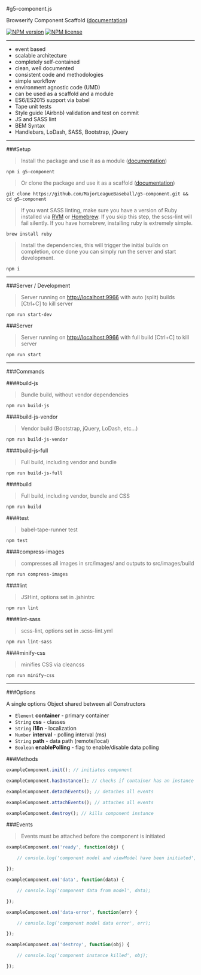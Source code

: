 #g5-component.js

Browserify Component Scaffold ([documentation](https://github.com/MajorLeagueBaseball/g5-component/tree/master/docs#documentation))

[![NPM version](http://img.shields.io/npm/v/g5-component.svg?style=flat-square)](https://www.npmjs.org/package/g5-component) 
[![NPM license](http://img.shields.io/npm/l/g5-component.svg?style=flat-square)](https://www.npmjs.org/package/g5-component)

---

* event based
* scalable architecture
* completely self-contained
* clean, well documented
* consistent code and methodologies
* simple workflow
* environment agnostic code (UMD)
* can be used as a scaffold and a module
* ES6/ES2015 support via babel
* Tape unit tests
* Style guide (Airbnb) validation and test on commit
* JS and SASS lint
* BEM Syntax
* Handlebars, LoDash, SASS, Bootstrap, jQuery

---

###Setup

> Install the package and use it as a module ([documentation](https://github.com/MajorLeagueBaseball/g5-component/blob/master/docs/usage-module.md))

```
npm i g5-component
```

> Or clone the package and use it as a scaffold ([documentation](https://github.com/MajorLeagueBaseball/g5-component/blob/master/docs/usage-scaffold.md))

```
git clone https://github.com/MajorLeagueBaseball/g5-component.git && cd g5-component
```

> If you want SASS linting, make sure you have a version of Ruby installed via [RVM](https://rvm.io/) or [Homebrew](http://brew.sh/). If you skip this step, the scss-lint will fail silently. If you have homebrew, installing ruby is extremely simple.

```
brew install ruby
```

> Install the dependencies, this will trigger the initial builds on completion, once done you can simply run the server and start development.

```
npm i
```

---

###Server / Development

> Server running on [http://localhost:9966](http://localhost:9966) with auto (split) builds [Ctrl+C] to kill server

```
npm run start-dev
```

###Server

> Server running on [http://localhost:9966](http://localhost:9966) with full build [Ctrl+C] to kill server

```
npm run start
```

---

###Commands

####build-js

> Bundle build, without vendor dependencies

```
npm run build-js
```

####build-js-vendor

> Vendor build (Bootstrap, jQuery, LoDash, etc...)

```
npm run build-js-vendor
```

####build-js-full

> Full build, including vendor and bundle

```
npm run build-js-full
```

####build

> Full build, including vendor, bundle and CSS

```
npm run build
```

####test

> babel-tape-runner test

```
npm test
```

####compress-images

> compresses all images in src/images/ and outputs to src/images/build

```
npm run compress-images
```

####lint

> JSHint, options set in .jshintrc

```
npm run lint
```

####lint-sass

> scss-lint, options set in .scss-lint.yml

```
npm run lint-sass
```

####minify-css

> minifies CSS via cleancss

```
npm run minify-css
```

---

###Options

A single options Object shared between all Constructors

* `Element` __container__ - primary container
* `String` __css__ - classes
* `String` __i18n__ - localization
* `Number` __interval__ - polling interval (ms)
* `String` __path__ - data path (remote/local)
* `Boolean` __enablePolling__ - flag to enable/disable data polling

###Methods

```js
exampleComponent.init(); // initiates component
```

```js
exampleComponent.hasInstance(); // checks if container has an instance of g5-component
```

```js
exampleComponent.detachEvents(); // detaches all events
```

```js
exampleComponent.attachEvents(); // attaches all events
```

```js
exampleComponent.destroy(); // kills component instance
```

###Events

> Events must be attached before the component is initiated

```js
exampleComponent.on('ready', function(obj) {

    // console.log('component model and viewModel have been initiated', obj);

});

exampleComponent.on('data', function(data) {

    // console.log('component data from model', data);

});

exampleComponent.on('data-error', function(err) {

    // console.log('component model data error', err);

});

exampleComponent.on('destroy', function(obj) {

    // console.log('component instance killed', obj);

});
```

